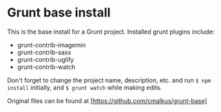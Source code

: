 # Grunt base install

This is the base install for a Grunt project. Installed grunt plugins include:
- grunt-contrib-imagemin
- grunt-contrib-sass
- grunt-contrib-uglify
- grunt-contrib-watch

Don't forget to change the project name, description, etc. and run ```$ npm install``` initially, and ```$ grunt watch``` while making edits.

Original files can be found at [https://github.com/cmalkus/grunt-base]

[https://github.com/cmalkus/grunt-test]:https://github.com/cmalkus/grunt-base